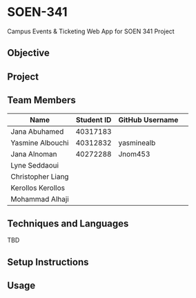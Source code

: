# SOEN-341
Campus Events &amp; Ticketing Web App for SOEN 341 Project

## Objective

## Project

## Team Members
| Name                  | Student ID | GitHub Username |  |
|-----------------------|------------|----------------|-
| Jana Abuhamed         | 40317183   |                | 
| Yasmine Albouchi      | 40312832   | yasminealb     |    
| Jana Alnoman          | 40272288   |   Jnom453      | 
| Lyne Seddaoui         |            |                |   
| Christopher Liang     |            |                |      
| Kerollos Kerollos     |            |                |      
| Mohammad Alhaji       |            |                |      
  
## Techniques and Languages
TBD

## Setup Instructions

## Usage





